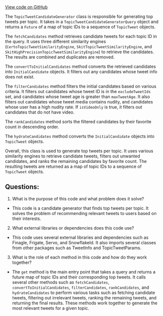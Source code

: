[View code on GitHub](https://github.com/misbahsy/the-algorithm/cr-mixer/server/src/main/scala/com/twitter/cr_mixer/candidate_generation/TopicTweetCandidateGenerator.scala)

The `TopicTweetCandidateGenerator` class is responsible for generating top tweets per topic. It takes in a `TopicTweetCandidateGeneratorQuery` object and returns a `Future` of a map of topic IDs to a sequence of `TopicTweet` objects. 

The `fetchCandidates` method retrieves candidate tweets for each topic ID in the query. It uses three different similarity engines (`CertoTopicTweetSimilarityEngine`, `SkitTopicTweetSimilarityEngine`, and `SkitHighPrecisionTopicTweetSimilarityEngine`) to retrieve the candidates. The results are combined and duplicates are removed. 

The `convertToInitialCandidates` method converts the retrieved candidates into `InitialCandidate` objects. It filters out any candidates whose tweet info does not exist. 

The `filterCandidates` method filters the initial candidates based on various criteria. It filters out candidates whose tweet ID is in the `excludeTweetIds` set, and candidates whose tweet age is greater than `maxTweetAge`. It also filters out candidates whose tweet media contains nudity, and candidates whose user has a high nudity rate. If `isVideoOnly` is true, it filters out candidates that do not have video. 

The `rankCandidates` method sorts the filtered candidates by their favorite count in descending order. 

The `hydrateCandidates` method converts the `InitialCandidate` objects into `TopicTweet` objects. 

Overall, this class is used to generate top tweets per topic. It uses various similarity engines to retrieve candidate tweets, filters out unwanted candidates, and ranks the remaining candidates by favorite count. The resulting tweets are returned as a map of topic IDs to a sequence of `TopicTweet` objects.
## Questions: 
 1. What is the purpose of this code and what problem does it solve?
- This code is a candidate generator that finds top tweets per topic. It solves the problem of recommending relevant tweets to users based on their interests.

2. What external libraries or dependencies does this code use?
- This code uses several external libraries and dependencies such as Finagle, Frigate, Servo, and SnowflakeId. It also imports several classes from other packages such as TweetInfo and TopicTweetParams.

3. What is the role of each method in this code and how do they work together?
- The `get` method is the main entry point that takes a query and returns a future map of topic IDs and their corresponding top tweets. It calls several other methods such as `fetchCandidates`, `convertToInitialCandidates`, `filterCandidates`, `rankCandidates`, and `hydrateCandidates` to perform various tasks such as fetching candidate tweets, filtering out irrelevant tweets, ranking the remaining tweets, and returning the final results. These methods work together to generate the most relevant tweets for a given topic.